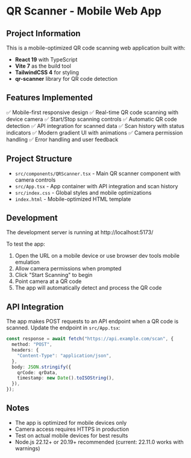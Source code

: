 # QR Scanner - Mobile Web App

## Project Information

This is a mobile-optimized QR code scanning web application built with:

- **React 19** with TypeScript
- **Vite 7** as the build tool
- **TailwindCSS 4** for styling
- **qr-scanner** library for QR code detection

## Features Implemented

✅ Mobile-first responsive design
✅ Real-time QR code scanning with device camera
✅ Start/Stop scanning controls
✅ Automatic QR code detection
✅ API integration for scanned data
✅ Scan history with status indicators
✅ Modern gradient UI with animations
✅ Camera permission handling
✅ Error handling and user feedback

## Project Structure

- `src/components/QRScanner.tsx` - Main QR scanner component with camera controls
- `src/App.tsx` - App container with API integration and scan history
- `src/index.css` - Global styles and mobile optimizations
- `index.html` - Mobile-optimized HTML template

## Development

The development server is running at http://localhost:5173/

To test the app:

1. Open the URL on a mobile device or use browser dev tools mobile emulation
2. Allow camera permissions when prompted
3. Click "Start Scanning" to begin
4. Point camera at a QR code
5. The app will automatically detect and process the QR code

## API Integration

The app makes POST requests to an API endpoint when a QR code is scanned. Update the endpoint in `src/App.tsx`:

```typescript
const response = await fetch("https://api.example.com/scan", {
  method: "POST",
  headers: {
    "Content-Type": "application/json",
  },
  body: JSON.stringify({
    qrCode: qrData,
    timestamp: new Date().toISOString(),
  }),
});
```

## Notes

- The app is optimized for mobile devices only
- Camera access requires HTTPS in production
- Test on actual mobile devices for best results
- Node.js 22.12+ or 20.19+ recommended (current: 22.11.0 works with warnings)
